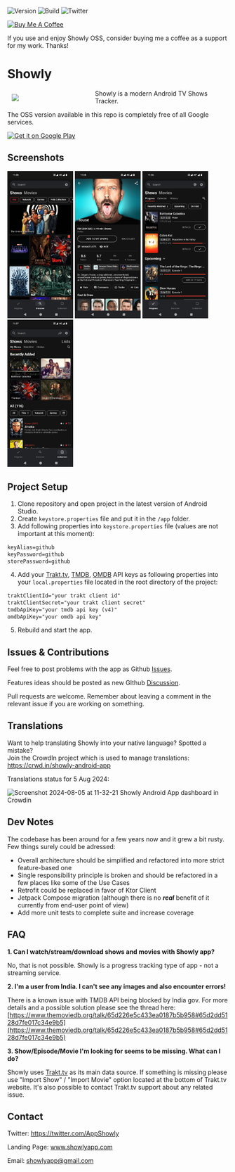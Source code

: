 ![Version](https://img.shields.io/github/v/tag/michaldrabik/showly-2.0?label=version)
![Build]( https://img.shields.io/github/actions/workflow/status/michaldrabik/showly-2.0/android.yml?branch=master)
![Twitter](https://img.shields.io/twitter/follow/AppShowly?style=social)

<a href="https://www.buymeacoffee.com/showly" target="_blank"><img src="https://cdn.buymeacoffee.com/buttons/v2/default-red.png" alt="Buy Me A Coffee" style="height: 60px !important;width: 217px !important;" ></a>

If you use and enjoy Showly OSS, consider buying me a coffee as a support for my work. Thanks!

# Showly
<img src="https://i.ibb.co/ChBN7Lg/ic-launcher.png" align="left" width="180" hspace="10" vspace="10" />

Showly is a modern Android TV Shows Tracker.

The OSS version available in this repo is completely free of all Google services. 

<a href="https://play.google.com/store/apps/details?id=com.michaldrabik.showly2">
  <img
    alt="Get it on Google Play"
    height="80"
    src="https://play.google.com/intl/en_us/badges/images/generic/en_badge_web_generic.png"/>
</a>

## Screenshots

<div>
   <img src="assets/screenshots/github1a.png" width="150" alt="Screenshot 1">
   <img src="assets/screenshots/github2a.png" width="150" alt="Screenshot 2">
   <img src="assets/screenshots/github3a.png" width="150" alt="Screenshot 3">
   <img src="assets/screenshots/github4a.png" width="150" alt="Screenshot 4">
</div>

## Project Setup

1. Clone repository and open project in the latest version of Android Studio.
2. Create `keystore.properties` file and put it in the `/app` folder.
3. Add following properties into `keystore.properties` file (values are not important at this moment):
```
keyAlias=github
keyPassword=github
storePassword=github
```
4. Add your [Trakt.tv](https://trakt.tv/oauth/applications), [TMDB](https://developers.themoviedb.org/3/), [OMDB](http://www.omdbapi.com) API keys as following properties into your `local.properties` file located in the root directory of the project:
```
traktClientId="your trakt client id"
traktClientSecret="your trakt client secret"
tmdbApiKey="your tmdb api key (v4)"
omdbApiKey="your omdb api key"
```
5. Rebuild and start the app.

## Issues & Contributions

Feel free to post problems with the app as Github [Issues](https://github.com/michaldrabik/showly-2.0/issues).

Features ideas should be posted as new GIthub [Discussion](https://github.com/michaldrabik/showly-2.0/discussions).

Pull requests are welcome. Remember about leaving a comment in the relevant issue if you are working on something.

## Translations

Want to help translating Showly into your native language? Spotted a mistake?<br>
Join the CrowdIn project which is used to manage translations:<br>
https://crwd.in/showly-android-app <br>

Translations status for 5 Aug 2024:

![Screenshot 2024-08-05 at 11-32-21 Showly Android App dashboard in Crowdin](https://github.com/user-attachments/assets/5b5b1796-2ad7-4519-be63-e0a05c275406)

## Dev Notes

The codebase has been around for a few years now and it grew a bit rusty.
Few things surely could be adressed:

- Overall architecture should be simplified and refactored into more strict feature-based one
- Single responsibility principle is broken and should be refactored in a few places like some of the Use Cases
- Retrofit could be replaced in favor of Ktor Client
- Jetpack Compose migration (although there is no **_real_** benefit of it currently from end-user point of view)
- Add more unit tests to complete suite and increase coverage

## FAQ

**1. Can I watch/stream/download shows and movies with Showly app?**

  No, that is not possible. Showly is a progress tracking type of app - not a streaming service.


**2. I'm a user from India. I can't see any images and also encounter errors!**

  There is a known issue with TMDB API being blocked by India gov.
  For more details and a possible solution please see the thread here:
  [https://www.themoviedb.org/talk/65d226e5c433ea0187b5b958#65d2dd5128d7fe017c34e9b5](https://www.themoviedb.org/talk/65d226e5c433ea0187b5b958#65d2dd5128d7fe017c34e9b5)


**3. Show/Episode/Movie I'm looking for seems to be missing. What can I do?**

  Showly uses [Trakt.tv](https://trakt.tv) as its main data source.
  If something is missing please use "Import Show" / "Import Movie" option located at the bottom of Trakt.tv website.
  It's also possible to contact Trakt.tv support about any related issue.

## Contact

Twitter: https://twitter.com/AppShowly

Landing Page: www.showlyapp.com

Email: showlyapp@gmail.com
